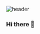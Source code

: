 ![header](https://capsule-render.vercel.app/api?type=waving&color=auto:ffe6f8,100:e7e7ff&height=200&section=header&text=Jeongeon%20Sung&fontSize=90&fontColor=ffffff&fontAlignY=35&animation=twinkling)

### Hi there 👋

<!--0:ffe6f8,100:e7e7ff
**sungjeongeon/sungjeongeon** is a ✨ _special_ ✨ repository because its `README.md` (this file) appears on your GitHub profile.

Here are some ideas to get you started:

- 🔭 I’m currently working on ...
- 🌱 I’m currently learning ...
- 👯 I’m looking to collaborate on ...
- 🤔 I’m looking for help with ...
- 💬 Ask me about ...
- 📫 How to reach me: ...
- 😄 Pronouns: ...
- ⚡ Fun fact: ...
-->
